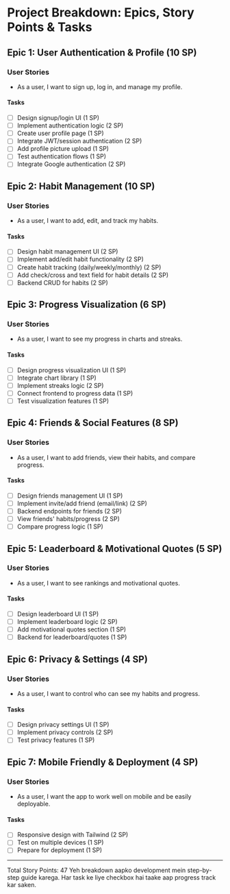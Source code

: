 # Project Breakdown: Epics, Story Points & Tasks

## Epic 1: User Authentication & Profile (10 SP)
### User Stories
- As a user, I want to sign up, log in, and manage my profile.

#### Tasks
- [ ] Design signup/login UI (1 SP)
- [ ] Implement authentication logic (2 SP)
- [ ] Create user profile page (1 SP)
- [ ] Integrate JWT/session authentication (2 SP)
- [ ] Add profile picture upload (1 SP)
- [ ] Test authentication flows (1 SP)
- [ ] Integrate Google authentication (2 SP)

## Epic 2: Habit Management (10 SP)
### User Stories
- As a user, I want to add, edit, and track my habits.

#### Tasks
- [ ] Design habit management UI (2 SP)
- [ ] Implement add/edit habit functionality (2 SP)
- [ ] Create habit tracking (daily/weekly/monthly) (2 SP)
- [ ] Add check/cross and text field for habit details (2 SP)
- [ ] Backend CRUD for habits (2 SP)

## Epic 3: Progress Visualization (6 SP)
### User Stories
- As a user, I want to see my progress in charts and streaks.

#### Tasks
- [ ] Design progress visualization UI (1 SP)
- [ ] Integrate chart library (1 SP)
- [ ] Implement streaks logic (2 SP)
- [ ] Connect frontend to progress data (1 SP)
- [ ] Test visualization features (1 SP)

## Epic 4: Friends & Social Features (8 SP)
### User Stories
- As a user, I want to add friends, view their habits, and compare progress.

#### Tasks
- [ ] Design friends management UI (1 SP)
- [ ] Implement invite/add friend (email/link) (2 SP)
- [ ] Backend endpoints for friends (2 SP)
- [ ] View friends' habits/progress (2 SP)
- [ ] Compare progress logic (1 SP)

## Epic 5: Leaderboard & Motivational Quotes (5 SP)
### User Stories
- As a user, I want to see rankings and motivational quotes.

#### Tasks
- [ ] Design leaderboard UI (1 SP)
- [ ] Implement leaderboard logic (2 SP)
- [ ] Add motivational quotes section (1 SP)
- [ ] Backend for leaderboard/quotes (1 SP)

## Epic 6: Privacy & Settings (4 SP)
### User Stories
- As a user, I want to control who can see my habits and progress.

#### Tasks
- [ ] Design privacy settings UI (1 SP)
- [ ] Implement privacy controls (2 SP)
- [ ] Test privacy features (1 SP)

## Epic 7: Mobile Friendly & Deployment (4 SP)
### User Stories
- As a user, I want the app to work well on mobile and be easily deployable.

#### Tasks
- [ ] Responsive design with Tailwind (2 SP)
- [ ] Test on multiple devices (1 SP)
- [ ] Prepare for deployment (1 SP)

---
Total Story Points: 47
Yeh breakdown aapko development mein step-by-step guide karega. Har task ke liye checkbox hai taake aap progress track kar saken.